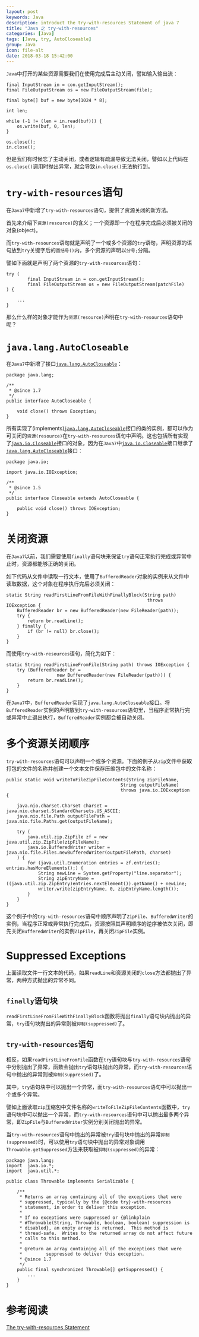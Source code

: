 ```yaml
---
layout: post
keywords: Java
description: introduct the try-with-resources Statement of java 7
title: "Java 之 try-with-resources"
categories: [Java]
tags: [Java, try, AutoCloseable]
group: Java
icon: file-alt
date: 2018-03-18 15:42:00
---
```


`Java`中打开的某些资源需要我们在使用完成后主动关闭，譬如输入输出流：


	final InputStream in = con.getInputStream();
	final FileOutputStream os = new FileOutputStream(file);
	
	final byte[] buf = new byte[1024 * 8];
	
	int len;
	
	while (-1 != (len = in.read(buf))) {
	    os.write(buf, 0, len);
	}
	
	os.close();
	in.close();

但是我们有时候忘了主动关闭，或者逻辑有疏漏导致无法关闭，譬如以上代码在`os.close()`调用时抛出异常，就会导致`in.close()`无法执行到。

# `try-with-resources`语句

在`Java7`中新增了`try-with-resources`语句，提供了资源关闭的新方法。

<!--excerpt-->

首先来介绍下`资源(resource)`的含义；一个资源即一个在程序完成后必须被关闭的对象(object)。

而`try-with-resources`语句就是声明了一个或多个资源的`try`语句，声明资源的语句放到`try`关键字后的`圆括号()`内，多个资源的声明以`分号;`分隔。

譬如下面就是声明了两个资源的`try-with-resources`语句：

	try (
	        final InputStream in = con.getInputStream();
	        final FileOutputStream os = new FileOutputStream(patchFile)
	) {
	
	    ...
	}

那么什么样的对象才能作为`资源(resource)`声明在`try-with-resources`语句中呢？

# `java.lang.AutoCloseable`

在`Java7`中新增了接口[`java.lang.AutoCloseable`](https://docs.oracle.com/javase/7/docs/api/java/lang/AutoCloseable.html)：

	package java.lang;

	/**
	 * @since 1.7
	 */
	public interface AutoCloseable {
	
	    void close() throws Exception;
	}

所有实现了(implements)[`java.lang.AutoCloseable`](https://docs.oracle.com/javase/7/docs/api/java/lang/AutoCloseable.html)接口的类的实例，都可以作为可关闭的`资源(resource)`在`try-with-resources`语句中声明。这也包括所有实现了[`java.io.Closeable`](https://docs.oracle.com/javase/7/docs/api/java/io/Closeable.html)接口的对象，因为在`Java7`中[`java.io.Closeable`](https://docs.oracle.com/javase/7/docs/api/java/io/Closeable.html)接口继承了[`java.lang.AutoCloseable`](https://docs.oracle.com/javase/7/docs/api/java/lang/AutoCloseable.html)接口：

	package java.io;
	
	import java.io.IOException;
	
	/**
	 * @since 1.5
	 */
	public interface Closeable extends AutoCloseable {
	
	    public void close() throws IOException;
	}

# 关闭资源

在`Java7`以前，我们需要使用`finally`语句块来保证`try`语句正常执行完成或异常中止时，资源都能够正确的关闭。

如下代码从文件中读取一行文本，使用了`BufferedReader`对象的实例来从文件中读取数据，这个对象在程序执行完后必须关闭：

	static String readFirstLineFromFileWithFinallyBlock(String path)
	                                                     throws IOException {
	    BufferedReader br = new BufferedReader(new FileReader(path));
	    try {
	        return br.readLine();
	    } finally {
	        if (br != null) br.close();
	    }
	}

而使用`try-with-resources`语句，简化为如下：

	static String readFirstLineFromFile(String path) throws IOException {
	    try (BufferedReader br =
	                   new BufferedReader(new FileReader(path))) {
	        return br.readLine();
	    }
	}

在`Java7`中，`BufferedReader`实现了`java.lang.AutoCloseable`接口。将`BufferedReader`实例的声明放到`try-with-resources`语句里，当程序正常执行完或异常中止退出执行，`BufferedReader`实例都会被自动关闭。

# 多个资源关闭顺序

`try-with-resources`语句可以声明一个或多个资源。下面的例子从`zip`文件中获取打包的文件的名称并创建一个文本文件保存压缩包中的文件名称：

	public static void writeToFileZipFileContents(String zipFileName,
	                                           String outputFileName)
	                                           throws java.io.IOException {
	
	    java.nio.charset.Charset charset = java.nio.charset.StandardCharsets.US_ASCII;
	    java.nio.file.Path outputFilePath = java.nio.file.Paths.get(outputFileName);
	
	    try (
	        java.util.zip.ZipFile zf = new java.util.zip.ZipFile(zipFileName);
	        java.io.BufferedWriter writer = java.nio.file.Files.newBufferedWriter(outputFilePath, charset)
	    ) {
	        for (java.util.Enumeration entries = zf.entries(); entries.hasMoreElements();) {
	            String newLine = System.getProperty("line.separator");
	            String zipEntryName = ((java.util.zip.ZipEntry)entries.nextElement()).getName() + newLine;
	            writer.write(zipEntryName, 0, zipEntryName.length());
	        }
	    }
	}

这个例子中的`try-with-resources`语句中顺序声明了`ZipFile`、`BufferedWriter`的实例，当程序正常或异常执行完成后，资源按照其声明顺序的逆序被依次关闭，即先关闭`BufferedWriter`的实例`ZipFile`，再关闭`ZipFile`实例。

# Suppressed Exceptions

上面读取文件一行文本的代码，如果`readLine`和资源关闭的`close`方法都抛出了异常，两种方式抛出的异常不同。

## `finally`语句块

`readFirstLineFromFileWithFinallyBlock`函数将抛出`finally`语句块内抛出的异常，`try`语句块抛出的异常则被`抑制(suppressed)`了。

## `try-with-resources`语句

相反，如果`readFirstLineFromFile`函数在`try`语句块与`try-with-resources`语句中分别抛出了异常，函数会抛出`try`语句块抛出的异常，而`try-with-resources`语句中抛出的异常则被`抑制(suppressed)`了。

其中，`try`语句块中可以抛出一个异常，而`try-with-resources`语句中可以抛出一个或多个异常。

譬如上面读取`zip`压缩包中文件名称的`writeToFileZipFileContents`函数中，`try`语句块中可以抛出一个异常，而`try-with-resources`语句中可以抛出最多两个异常，即`ZipFile`与`BufferedWriter`实例分别关闭抛出的异常。

当`try-with-resources`语句中抛出的异常被`try`语句块中抛出的异常`抑制(suppressed)`时，可以使用`try`语句块中抛出的异常对象调用`Throwable.getSuppressed`方法来获取被`抑制(suppressed)`的异常：

	package java.lang;
	import  java.io.*;
	import  java.util.*;
	
	public class Throwable implements Serializable {
	
	    /**
	     * Returns an array containing all of the exceptions that were
	     * suppressed, typically by the {@code try}-with-resources
	     * statement, in order to deliver this exception.
	     *
	     * If no exceptions were suppressed or {@linkplain
	     * #Throwable(String, Throwable, boolean, boolean) suppression is
	     * disabled}, an empty array is returned.  This method is
	     * thread-safe.  Writes to the returned array do not affect future
	     * calls to this method.
	     *
	     * @return an array containing all of the exceptions that were
	     *         suppressed to deliver this exception.
	     * @since 1.7
	     */
	    public final synchronized Throwable[] getSuppressed() {
	        ...
	    }
	}

# 参考阅读

[The try-with-resources Statement
](https://docs.oracle.com/javase/tutorial/essential/exceptions/tryResourceClose.html)